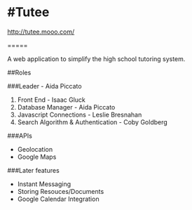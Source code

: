 #Tutee
=====

http://tutee.mooo.com/

=====

A web application to simplify the high school tutoring system.

##Roles

###Leader - Aida Piccato 

1. Front End - Isaac Gluck
2. Database Manager - Aida Piccato
3. Javascript Connections - Leslie Bresnahan
4. Search Algorithm & Authentication - Coby Goldberg

###APIs
- Geolocation
- Google Maps

###Later features
- Instant Messaging
- Storing Resouces/Documents
- Google Calendar Integration
